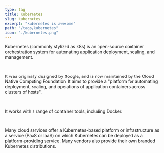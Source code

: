 ```yaml
---
type: tag
title: Kubernetes
slug: kubernetes
excerpt: "kubernetes is awesome"
path: "/tags/kubernetes"
icon: "./kubernetes.png"
---
```


Kubernetes (commonly stylized as k8s) is an open-source container orchestration system for automating application deployment, scaling, and management. 

<br />

It was originally designed by Google, and is now maintained by the Cloud Native Computing Foundation. It aims to provide a "platform for automating deployment, scaling, and operations of application containers across clusters of hosts".
 
<br />

It works with a range of container tools, including Docker.

<br />
  
Many cloud services offer a Kubernetes-based platform or infrastructure as a service (PaaS or IaaS) on which Kubernetes can be deployed as a platform-providing service. Many vendors also provide their own branded Kubernetes distributions.
